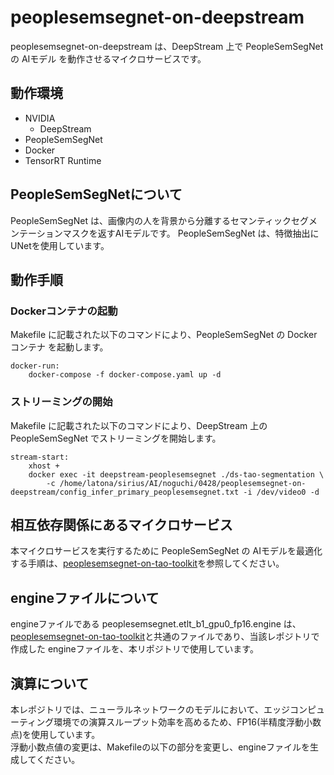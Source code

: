 # peoplesemsegnet-on-deepstream
peoplesemsegnet-on-deepstream は、DeepStream 上で PeopleSemSegNet の AIモデル を動作させるマイクロサービスです。  

## 動作環境
- NVIDIA 
    - DeepStream
- PeopleSemSegNet
- Docker
- TensorRT Runtime

## PeopleSemSegNetについて
PeopleSemSegNet は、画像内の人を背景から分離するセマンティックセグメンテーションマスクを返すAIモデルです。
PeopleSemSegNet は、特徴抽出にUNetを使用しています。

## 動作手順
### Dockerコンテナの起動
Makefile に記載された以下のコマンドにより、PeopleSemSegNet の Dockerコンテナ を起動します。
```
docker-run: 
	docker-compose -f docker-compose.yaml up -d
```
### ストリーミングの開始
Makefile に記載された以下のコマンドにより、DeepStream 上の PeopleSemSegNet でストリーミングを開始します。  
```
stream-start:
	xhost +
	docker exec -it deepstream-peoplesemsegnet ./ds-tao-segmentation \
		-c /home/latona/sirius/AI/noguchi/0428/peoplesemsegnet-on-deepstream/config_infer_primary_peoplesemsegnet.txt -i /dev/video0 -d
```
## 相互依存関係にあるマイクロサービス  
本マイクロサービスを実行するために PeopleSemSegNet の AIモデルを最適化する手順は、[peoplesemsegnet-on-tao-toolkit](https://github.com/latonaio/peoplesemsegnet-on-tao-toolkit)を参照してください。  


## engineファイルについて
engineファイルである peoplesemsegnet.etlt_b1_gpu0_fp16.engine は、[peoplesemsegnet-on-tao-toolkit](https://github.com/latonaio/peoplesemsegnet-on-tao-toolkit)と共通のファイルであり、当該レポジトリで作成した engineファイルを、本リポジトリで使用しています。  

## 演算について
本レポジトリでは、ニューラルネットワークのモデルにおいて、エッジコンピューティング環境での演算スループット効率を高めるため、FP16(半精度浮動小数点)を使用しています。  
浮動小数点値の変更は、Makefileの以下の部分を変更し、engineファイルを生成してください。
